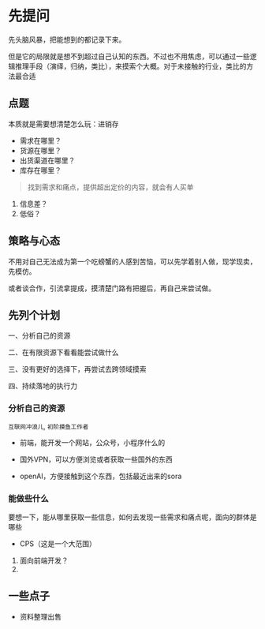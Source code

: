 # 先提问

先头脑风暴，把能想到的都记录下来。

但是它的局限就是想不到超过自己认知的东西。不过也不用焦虑，可以通过一些逻辑推理手段（演绎，归纳，类比），来摸索个大概。对于未接触的行业，类比的方法最合适

## 点题

本质就是需要想清楚怎么玩：进销存

- 需求在哪里？
- 货源在哪里？
- 出货渠道在哪里？
- 库存在哪里？

> 找到需求和痛点，提供超出定价的内容，就会有人买单

1. 信息差？
2. 低俗？

## 策略与心态

不用对自己无法成为第一个吃螃蟹的人感到苦恼，可以先学着别人做，现学现卖，先模仿。

或者谈合作，引流拿提成，摸清楚门路有把握后，再自己来尝试做。

## 先列个计划

一、分析自己的资源

二、在有限资源下看看能尝试做什么

三、没有更好的选择下，再尝试去跨领域摸索

四、持续落地的执行力

### 分析自己的资源

`互联网冲浪儿`, `初阶摸鱼工作者`

- 前端，能开发一个网站，公众号，小程序什么的

- 国外VPN，可以方便浏览或者获取一些国外的东西

- openAI，方便接触到这个东西，包括最近出来的sora

### 能做些什么

要想一下，能从哪里获取一些信息，如何去发现一些需求和痛点呢，面向的群体是哪些

- CPS（这是一个大范围）

1. 面向前端开发？
2. 

## 一些点子

- 资料整理出售
